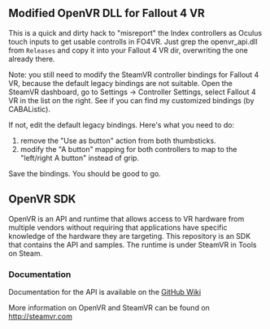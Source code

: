 Modified OpenVR DLL for Fallout 4 VR
---

This is a quick and dirty hack to "misreport" the Index controllers as Oculus
touch inputs to get usable controlls in FO4VR. Just grep the openvr_api.dll
from `Releases` and copy it into your Fallout 4 VR dir, overwriting the one
already there.

Note: you still need to modify the SteamVR controller bindings for Fallout 4 VR,
because the default legacy bindings are not suitable. Open the SteamVR dashboard,
go to Settings -> Controller Settings, select Fallout 4 VR in the list on the
right. See if you can find my customized bindings (by CABAListic).

If not, edit the default legacy bindings. Here's what you need to do:

1. remove the "Use as button" action from both thumbsticks.
2. modify the "A button" mapping for both controllers to map to the 
   "left/right A button" instead of grip.

Save the bindings. You should be good to go.


OpenVR SDK
---

OpenVR is an API and runtime that allows access to VR hardware from multiple 
vendors without requiring that applications have specific knowledge of the 
hardware they are targeting. This repository is an SDK that contains the API 
and samples. The runtime is under SteamVR in Tools on Steam. 

### Documentation

Documentation for the API is available on the [GitHub Wiki](https://github.com/ValveSoftware/openvr/wiki/API-Documentation)

More information on OpenVR and SteamVR can be found on http://steamvr.com
